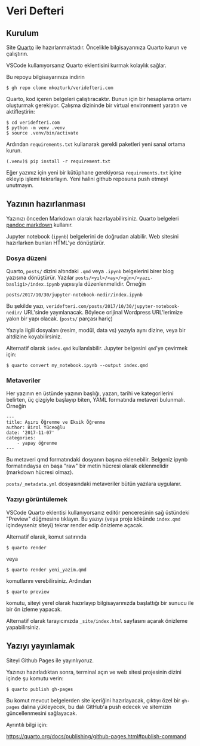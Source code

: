 # Veri Defteri

## Kurulum
Site [Quarto](https://quarto.org/docs/get-started/) ile hazırlanmaktadır. Öncelikle bilgisayarınıza Quarto kurun ve çalıştırın.

VSCode kullanıyorsanız Quarto eklentisini kurmak kolaylık sağlar.

Bu repoyu bilgisayarınıza indirin

    $ gh repo clone mkozturk/veridefteri.com

Quarto, kod içeren belgeleri çalıştıracaktır. Bunun için bir hesaplama ortamı oluşturmak gerekiyor. Çalışma dizininde bir virtual environment yaratın ve aktifleştirin:

    $ cd veridefteri.com
    $ python -m venv .venv
    $ source .venv/bin/activate

Ardından `requirements.txt` kullanarak gerekli paketleri yeni sanal ortama kurun.

    (.venv)$ pip install -r requirement.txt

Eğer yazınız için yeni bir kütüphane gerekiyorsa `requirements.txt` içine ekleyip işlemi tekrarlayın. Yeni halini github reposuna push etmeyi unutmayın.

## Yazının hazırlanması

Yazınızı önceden Markdown olarak hazırlayabilirsiniz. Quarto belgeleri [pandoc markdown](https://quarto.org/docs/authoring/markdown-basics.html) kullanır.

Jupyter notebook (`ipynb`) belgelerini de doğrudan alabilir. Web sitesini hazırlarken bunları HTML'ye dönüştürür.

### Dosya düzeni

Quarto, `posts/` dizini altındaki `.qmd` veya `.ipynb` belgelerini birer blog yazısına dönüştürür. Yazılar
`posts/<yıl>/<ay>/<gün>/<yazı-basligi>/index.ipynb` yapısıyla düzenlenmelidir. Örneğin

`posts/2017/10/30/jupyter-notebook-nedir/index.ipynb`

Bu şekilde yazı, `veridefteri.com/posts/2017/10/30/jupyter-notebook-nedir/` URL'sinde yayınlanacak. Böylece orijinal Wordpress URL'lerimize yakın bir yapı olacak. (`posts/` parçası hariç)

Yazıyla ilgili dosyaları (resim, modül, data vs) yazıyla aynı dizine, veya bir altdizine koyabilirsiniz.

Alternatif olarak `index.qmd` kullanılabilir. Jupyter belgesini `qmd`'ye çevirmek için:

`$ quarto convert my_notebook.ipynb --output index.qmd`

### Metaveriler
Her yazının en üstünde yazının başlığı, yazarı, tarihi ve kategorilerini belirten, üç çizgiyle başlayıp biten, YAML formatında metaveri bulunmalı. Örneğin

    ---
    title: Aşırı Öğrenme ve Eksik Öğrenme
    author: Birol Yüceoğlu
    date: '2017-11-07'
    categories:
        - yapay öğrenme
    ---

Bu metaveri qmd formatındaki dosyanın başına eklenebilir. Belgeniz ipynb formatındaysa en başa "raw" bir metin hücresi olarak eklenmelidir (markdown hücresi olmaz).

`posts/_metadata.yml` dosyasındaki metaveriler bütün yazılara uygulanır.

### Yazıyı görüntülemek

VSCode Quarto eklentisi kullanıyorsanız editör penceresinin sağ üstündeki "Preview" düğmesine tıklayın. Bu yazıyı (veya proje kökünde `index.qmd` içindeyseniz siteyi) tekrar render edip önizleme açacak.

Alternatif olarak, komut satırında

    $ quarto render

veya 

    $ quarto render yeni_yazim.qmd

komutlarını verebilirsiniz. Ardından 

    $ quarto preview

komutu, siteyi yerel olarak hazırlayıp bilgisayarınızda başlattığı bir sunucu ile bir ön izleme yapacak.

Alternatif olarak tarayıcınızda `_site/index.html` sayfasını açarak önizleme yapabilirsiniz.

## Yazıyı yayınlamak

Siteyi Github Pages ile yayınlıyoruz.

Yazınızı hazırladıktan sonra, terminal açın ve web sitesi projesinin dizini içinde şu komutu verin:

    $ quarto publish gh-pages

Bu komut mevcut belgelerden site içeriğini hazırlayacak, çıktıyı özel bir `gh-pages` dalına yükleyecek, bu dalı GitHub'a push edecek ve sitemizin güncellenmesini sağlayacak.

Ayrıntılı bilgi için:

https://quarto.org/docs/publishing/github-pages.html#publish-command
